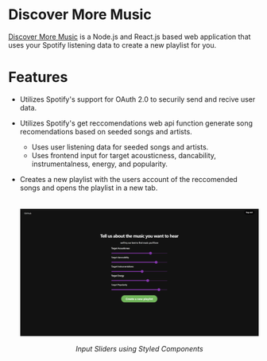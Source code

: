 # Discover More Music
[Discover More Music](https://owenstrength.github.io/Discover-More-Music) is a Node.js and React.js based web application that uses your Spotify listening data to create a new playlist for you.

# Features
- Utilizes Spotify's support for OAuth 2.0 to securily send and recive user data.
- Utilizes Spotify's get reccomendations web api function generate song recomendations based on seeded songs and artists.
  - Uses user listening data for seeded songs and artists.
  - Uses frontend input for target acousticness, dancability, instrumentalness, energy, and popularity.
- Creates a new playlist with the users account of the reccomended songs and opens the playlist in a new tab.  
  <br></br>
  ![Parameter Sliders](/readme-images/sliders.png)
  
  <p align="center">
  <i align="center">Input Sliders using Styled Components</i>
  </p>
